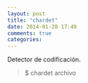 ```yaml
---
layout: post
title: "chardet"
date: 2014-01-28 17:49
comments: true
categories: 
---
```

Detector de codificación.

>$ chardet archivo

